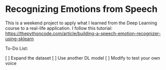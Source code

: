 # Recognizing Emotions from Speech

This is a weekend project to apply what I learned from the Deep Learning course to a real-life application.
I follow this tutorial: https://thepythoncode.com/article/building-a-speech-emotion-recognizer-using-sklearn

To-Do List:

[ ] Expand the dataset
[ ] Use another DL model
[ ] Modify to test your own voice